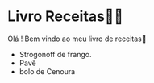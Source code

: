 # Livro Receitas:man_cook:



Olá ! Bem vindo ao meu livro de receitas:wave:

- Strogonoff de frango.
- Pavê
- bolo de Cenoura




